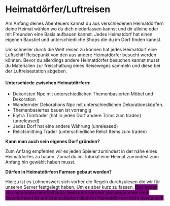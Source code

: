 # Heimatdörfer/Luftreisen

Am Anfang deines Abenteuers kannst du aus verschiedenen Heimatdörfern deine Heimat wählen wo du dich niederlassen kannst und dir alleine oder mit Freunden eine Basis aufbauen kannst. Jedes Heimatdorf hat einen eigenen Baustiel und unterschiedliche Shops die du im Dorf finden kannst.

Um schneller durch die Welt reisen zu können hat jedes Heimatdorf eine Luftschiff Reisepunkt von den aus andere Heimatdörfer besucht werden können. Bevor du allerdings andere Heimatdörfer besuchen kannst musst du Materialien zur freischaltung eines Reiseweges sammeln und diese bei der Luftreisestation abgeben.

#### Unterschiede zwischen Heimatdörfern:

* Dekoristen Npc mit unterschiedlichen Themenbasierten Möbel und Dekoration
* Wandernder Dekorations Npc mit unterschiedlichen Dekorationsköpfen.
* Themenbasiertes bauen ist vorrangig&#x20;
* Elytra Trimtrader (hat in jeden Dorf andere Trims zum traden) (unreleased)
* Jedes Dorf hat eine andere Währung (unreleased)
* Relictsmithing Trader (unterschiedliche Relict Items zum traden)

**Kann man auch sein eigenes Dorf gründen?**

Zum Anfang empfehlen wir es jeden Spieler zumindest in der nähe eines Heimatdorfes zu bauen. Zumal du im Tutorial eine Heimat zumindest zum Anfang hin gewählt haben musst.&#x20;

**Dürfen in Heimatdörfern Farmen gebaut werden?**

Hierzu ist es Lohnenswert sich vorher die Regeln durchzulesen die wir für unseren Server festgelegt haben. Um es aber kurz zu fassen. <mark style="background-color:purple;">Das bauen von automatischen/halbauto. Redstone Farmen (ausgenommen sind: Eisenfarmen) ist auf Grundstücken direkt in Heimatdörfern nicht gewünscht</mark>.
